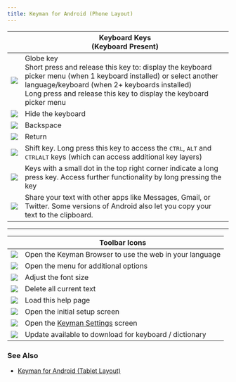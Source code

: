 ```yaml
---
title: Keyman for Android (Phone Layout)
---
```


|   | Keyboard Keys <br/>(Keyboard Present) |
|---|---|
| ![](../android_images/globe-ap.png) | Globe key<br>Short press and release this key to: display the keyboard picker menu (when 1 keyboard installed) or select another language/keyboard (when 2+ keyboards installed)<br> Long press and release this key to display the keyboard picker menu |
| ![](../android_images/hide-keyboard-ap.png) | Hide the keyboard |
| ![](../android_images/backspace-ap.png) | Backspace |
| ![](../android_images/return-ap.png) | Return |
| ![](../android_images/shift-ap.png) | Shift key. Long press this key to access the <kbd>CTRL</kbd>, <kbd>ALT</kbd> and <kbd>CTRL</kbd><kbd>ALT</kbd> keys (which can access additional key layers) |
| ![](../android_images/touch-hold-ap.png) | Keys with a small dot in the top right corner indicate a long press key. Access further functionality by long pressing the key |
| ![](../android_images/share-a.png) | Share your text with other apps like Messages, Gmail, or Twitter. Some versions of Android also let you copy your text to the clipboard. |

----

|   | Toolbar Icons |
|---|---|
| ![](../android_images/browser-a.png) | Open the Keyman Browser to use the web in your language |
| ![](../android_images/menu-icon-a.png) | Open the menu for additional options |
| ![](../android_images/font-size-a.png) | Adjust the font size |
| ![](../android_images/delete-a.png) | Delete all current text |
| ![](../android_images/info-a.png) | Load this help page |
| ![](../android_images/get-started-a.png) | Open the initial setup screen |
| ![](../android_images/settings-a.png) | Open the [Keyman Settings](../basic/config/) screen |
| ![](../android_images/ic_cloud_download.png) | Update available to download for keyboard / dictionary |

### See Also
* [Keyman for Android (Tablet Layout)](menu-tablet)